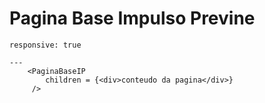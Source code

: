 # Pagina Base Impulso Previne

```react
responsive: true

---
    <PaginaBaseIP
        children = {<div>conteudo da pagina</div>}
     />
```
